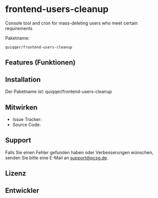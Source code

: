 frontend-users-cleanup
========

Console tool and cron for mass-deleting users who meet certain requirements

Paketname:

    quiqqer/frontend-users-cleanup


Features (Funktionen)
--------


Installation
------------

Der Paketname ist: quiqqer/frontend-users-cleanup


Mitwirken
----------

- Issue Tracker: 
- Source Code: 


Support
-------

Falls Sie einen Fehler gefunden haben oder Verbesserungen wünschen,
senden Sie bitte eine E-Mail an support@pcsg.de.


Lizenz
-------


Entwickler
--------
